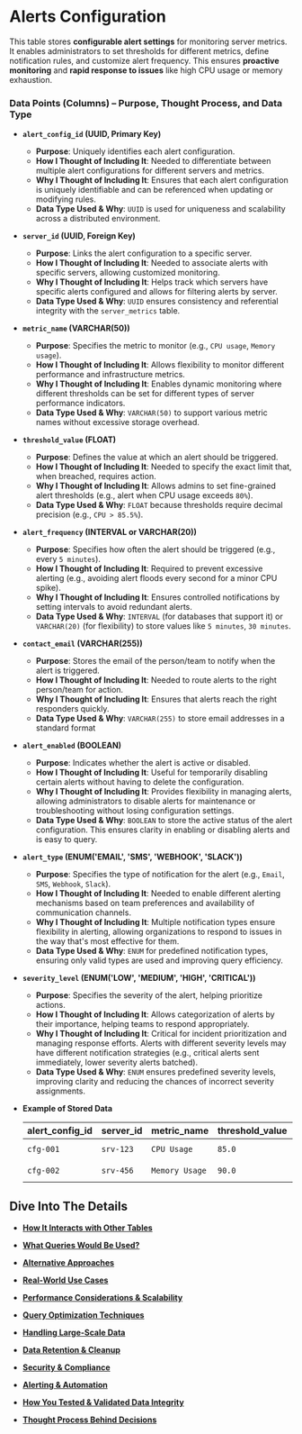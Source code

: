 # Alerts Configuration

This table stores **configurable alert settings** for monitoring server metrics. It enables administrators to set thresholds for different metrics, define notification rules, and customize alert frequency. This ensures **proactive monitoring** and **rapid response to issues** like high CPU usage or memory exhaustion.

### **Data Points (Columns) – Purpose, Thought Process, and Data Type**

- **`alert_config_id` (UUID, Primary Key)**
    - **Purpose**: Uniquely identifies each alert configuration.
    - **How I Thought of Including It**: Needed to differentiate between multiple alert configurations for different servers and metrics.
    - **Why I Thought of Including It**: Ensures that each alert configuration is uniquely identifiable and can be referenced when updating or modifying rules.
    - **Data Type Used & Why**: `UUID` is used for uniqueness and scalability across a distributed environment.
- **`server_id` (UUID, Foreign Key)**
    - **Purpose**: Links the alert configuration to a specific server.
    - **How I Thought of Including It**: Needed to associate alerts with specific servers, allowing customized monitoring.
    - **Why I Thought of Including It**: Helps track which servers have specific alerts configured and allows for filtering alerts by server.
    - **Data Type Used & Why**: `UUID` ensures consistency and referential integrity with the `server_metrics` table.
- **`metric_name` (VARCHAR(50))**
    - **Purpose**: Specifies the metric to monitor (e.g., `CPU usage`, `Memory usage`).
    - **How I Thought of Including It**: Allows flexibility to monitor different performance and infrastructure metrics.
    - **Why I Thought of Including It**: Enables dynamic monitoring where different thresholds can be set for different types of server performance indicators.
    - **Data Type Used & Why**: `VARCHAR(50)` to support various metric names without excessive storage overhead.
- **`threshold_value` (FLOAT)**
    - **Purpose**: Defines the value at which an alert should be triggered.
    - **How I Thought of Including It**: Needed to specify the exact limit that, when breached, requires action.
    - **Why I Thought of Including It**: Allows admins to set fine-grained alert thresholds (e.g., alert when CPU usage exceeds `80%`).
    - **Data Type Used & Why**: `FLOAT` because thresholds require decimal precision (e.g., `CPU > 85.5%`).
- **`alert_frequency` (INTERVAL or VARCHAR(20))**
    - **Purpose**: Specifies how often the alert should be triggered (e.g., every `5 minutes`).
    - **How I Thought of Including It**: Required to prevent excessive alerting (e.g., avoiding alert floods every second for a minor CPU spike).
    - **Why I Thought of Including It**: Ensures controlled notifications by setting intervals to avoid redundant alerts.
    - **Data Type Used & Why**: `INTERVAL` (for databases that support it) or `VARCHAR(20)` (for flexibility) to store values like `5 minutes`, `30 minutes`.
- **`contact_email` (VARCHAR(255))**
    - **Purpose**: Stores the email of the person/team to notify when the alert is triggered.
    - **How I Thought of Including It**: Needed to route alerts to the right person/team for action.
    - **Why I Thought of Including It**: Ensures that alerts reach the right responders quickly.
    - **Data Type Used & Why**: `VARCHAR(255)` to store email addresses in a standard format
- **`alert_enabled` (BOOLEAN)**
    - **Purpose**: Indicates whether the alert is active or disabled.
    - **How I Thought of Including It**: Useful for temporarily disabling certain alerts without having to delete the configuration.
    - **Why I Thought of Including It**: Provides flexibility in managing alerts, allowing administrators to disable alerts for maintenance or troubleshooting without losing configuration settings.
    - **Data Type Used & Why**: `BOOLEAN` to store the active status of the alert configuration. This ensures clarity in enabling or disabling alerts and is easy to query.
- **`alert_type` (ENUM('EMAIL', 'SMS', 'WEBHOOK', 'SLACK'))**
    - **Purpose**: Specifies the type of notification for the alert (e.g., `Email`, `SMS`, `Webhook`, `Slack`).
    - **How I Thought of Including It**: Needed to enable different alerting mechanisms based on team preferences and availability of communication channels.
    - **Why I Thought of Including It**: Multiple notification types ensure flexibility in alerting, allowing organizations to respond to issues in the way that's most effective for them.
    - **Data Type Used & Why**: `ENUM` for predefined notification types, ensuring only valid types are used and improving query efficiency.
- **`severity_level` (ENUM('LOW', 'MEDIUM', 'HIGH', 'CRITICAL'))**
    - **Purpose**: Specifies the severity of the alert, helping prioritize actions.
    - **How I Thought of Including It**: Allows categorization of alerts by their importance, helping teams to respond appropriately.
    - **Why I Thought of Including It**: Critical for incident prioritization and managing response efforts. Alerts with different severity levels may have different notification strategies (e.g., critical alerts sent immediately, lower severity alerts batched).
    - **Data Type Used & Why**: `ENUM` ensures predefined severity levels, improving clarity and reducing the chances of incorrect severity assignments.

- **Example of Stored Data**
    
    
    | alert_config_id | server_id | metric_name | threshold_value | alert_frequency | contact_email |
    | --- | --- | --- | --- | --- | --- |
    | `cfg-001` | `srv-123` | `CPU Usage` | `85.0` | `5 minutes` | `ops-team@example.com` |
    | `cfg-002` | `srv-456` | `Memory Usage` | `90.0` | `10 minutes` | `infra-team@example.com` |

## Dive Into The Details

 - [**How It Interacts with Other Tables**](How%20It%20Interacts%20with%20Other%20Tables.md)

 - [**What Queries Would Be Used?**](What%20Queries%20Would%20Be%20Used.md)

 - [**Alternative Approaches**](Alternative%20Approaches.md)

 - [**Real-World Use Cases**](Real-World%20Use%20Cases.md)

 - [**Performance Considerations & Scalability**](Performance%20Considerations%20&%20Scalability.md)

 - [**Query Optimization Techniques**](Query%20Optimization%20Techniques.md)

 - [**Handling Large-Scale Data**](Handling%20Large-Scale%20Data.md)

 - [**Data Retention & Cleanup**](Data%20Retention%20&%20Cleanup.md)

 - [**Security & Compliance**](Security%20&%20Compliance.md)

 - [**Alerting & Automation**](Alerting%20&%20Automation.md)

 - [**How You Tested & Validated Data Integrity**](How%20You%20Tested%20&%20Validated%20Data%20Integrity.md)

 - [**Thought Process Behind Decisions**](Thought%20Process%20Behind%20Decisions.md)
